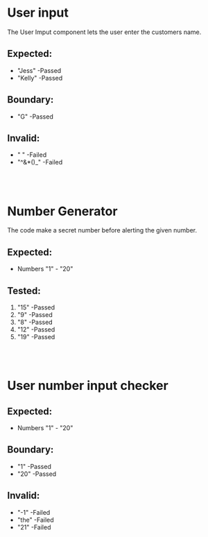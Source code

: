 # User input
The User Imput component lets the user enter the customers name.

## Expected:
 * "Jess" -Passed
 * "Kelly" -Passed

## Boundary:
 * "G" -Passed

## Invalid:
 * " " -Failed
 * "^&*()_" -Failed

<br>
<br>

# Number Generator
The code make a secret number before alerting the given number.

## Expected:
 * Numbers "1" - "20"

## Tested:
1. "15" -Passed
1. "9" -Passed
1. "8" -Passed
1. "12" -Passed
1. "19" -Passed

<br>
<br>

 # User number input checker

 ## Expected:
  * Numbers "1" - "20"

 ## Boundary:
  * "1" -Passed
  * "20" -Passed

 ## Invalid:
  * "-1" -Failed
  * "the" -Failed
  * "21" -Failed